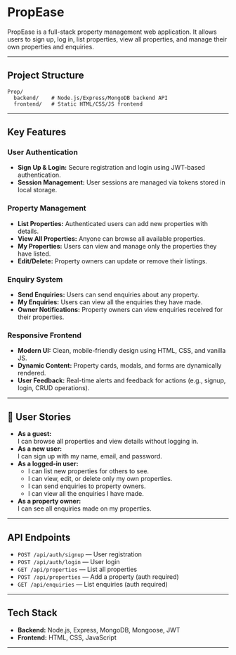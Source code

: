 # PropEase

PropEase is a full-stack property management web application. It allows users to sign up, log in, list properties, view all properties, and manage their own properties and enquiries.

---

## Project Structure

```
Prop/
  backend/    # Node.js/Express/MongoDB backend API
  frontend/   # Static HTML/CSS/JS frontend
```

---

## Key Features

### User Authentication
- **Sign Up & Login:** Secure registration and login using JWT-based authentication.
- **Session Management:** User sessions are managed via tokens stored in local storage.

### Property Management
- **List Properties:** Authenticated users can add new properties with details.
- **View All Properties:** Anyone can browse all available properties.
- **My Properties:** Users can view and manage only the properties they have listed.
- **Edit/Delete:** Property owners can update or remove their listings.

### Enquiry System
- **Send Enquiries:** Users can send enquiries about any property.
- **My Enquiries:** Users can view all the enquiries they have made.
- **Owner Notifications:** Property owners can view enquiries received for their properties.

### Responsive Frontend
- **Modern UI:** Clean, mobile-friendly design using HTML, CSS, and vanilla JS.
- **Dynamic Content:** Property cards, modals, and forms are dynamically rendered.
- **User Feedback:** Real-time alerts and feedback for actions (e.g., signup, login, CRUD operations).

---

## 👤 User Stories

- **As a guest:**  
  I can browse all properties and view details without logging in.
- **As a new user:**  
  I can sign up with my name, email, and password.
- **As a logged-in user:**  
  - I can list new properties for others to see.
  - I can view, edit, or delete only my own properties.
  - I can send enquiries to property owners.
  - I can view all the enquiries I have made.
- **As a property owner:**  
  I can see all enquiries made on my properties.

---


## API Endpoints

- `POST /api/auth/signup` — User registration
- `POST /api/auth/login` — User login
- `GET /api/properties` — List all properties
- `POST /api/properties` — Add a property (auth required)
- `GET /api/enquiries` — List enquiries (auth required)
---

## Tech Stack

- **Backend:** Node.js, Express, MongoDB, Mongoose, JWT
- **Frontend:** HTML, CSS, JavaScript 

---

